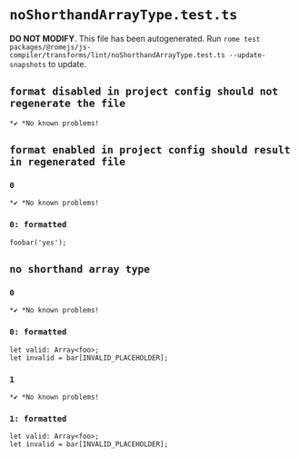 # `noShorthandArrayType.test.ts`

**DO NOT MODIFY**. This file has been autogenerated. Run `rome test packages/@romejs/js-compiler/transforms/lint/noShorthandArrayType.test.ts --update-snapshots` to update.

## `format disabled in project config should not regenerate the file`

```
*✔ *No known problems!

```

## `format enabled in project config should result in regenerated file`

### `0`

```
*✔ *No known problems!

```

### `0: formatted`

```
foobar('yes');

```

## `no shorthand array type`

### `0`

```
*✔ *No known problems!

```

### `0: formatted`

```
let valid: Array<foo>;
let invalid = bar[INVALID_PLACEHOLDER];

```

### `1`

```
*✔ *No known problems!

```

### `1: formatted`

```
let valid: Array<foo>;
let invalid = bar[INVALID_PLACEHOLDER];

```
